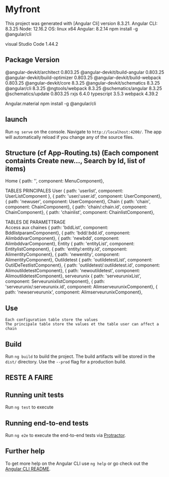 # Myfront

This project was generated with [Angular Cli] version 8.3.21.
Angular CLI: 8.3.25
Node: 12.16.2
OS: linux x64
Angular: 8.2.14
npm install -g @angular/cli

visual Studio Code 1.44.2

Package                           Version
-----------------------------------------------------------
@angular-devkit/architect         0.803.25
@angular-devkit/build-angular     0.803.25
@angular-devkit/build-optimizer   0.803.25
@angular-devkit/build-webpack     0.803.25
@angular-devkit/core              8.3.25
@angular-devkit/schematics        8.3.25
@angular/cli                      8.3.25
@ngtools/webpack                  8.3.25
@schematics/angular               8.3.25
@schematics/update                0.803.25
rxjs                              6.4.0
typescript                        3.5.3
webpack                           4.39.2


Angular.material
npm install -g @angular/cli

## launch

Run `ng serve` on the console. Navigate to `http://localhost:4200/`. The app will automatically reload if you change any of the source files.


## Structure (cf App-Routing.ts) (Each component containts Create new..., Search by Id, list of items)
Home 
   	  { path: '', component: MenuComponent},

TABLES PRINCIPALES 
	User
		  { path: 'userlist', component: UserListComponent },
		  { path: 'user/:user.id', component: UserComponent},
		  { path: 'newuser', component: UserComponent},
	Chain
		  { path: 'chain', component: ChainComponent},
		  { path: 'chain/:chain.id', component: ChainComponent},
		  { path: 'chainlist', component: ChainlistComponent},


TABLES DE PARAMETTRAGE	
	Access aux chaines
		  { path: 'bddList', component: BddlistparamComponent},
		  { path: 'bdd/:bdd.id', component: AlimbddvarComponent},
		  { path: 'newbdd',  component: AlimbddvarComponent},
	Entity
		  { path: 'entityList', component: EntitylistComponent},
		  { path: 'entity/:entity.id', component: AlimentityComponent},
		  { path: 'newentity',  component: AlimentityComponent},
	Outildetest
		  { path: 'outildetestList', component: OutilDeTestlistComponent},
		  { path: 'outildetest/:outildetest.id', component: AlimoutildetestComponent},
		  { path: 'newoutildetest',  component: AlimoutildetestComponent},
	serveurunix
		  { path: 'serveurunixList', component: ServeurunixlistComponent},
		  { path: 'serveurunix/:serveurunix.id', component: AlimserveurunixComponent},
		  { path: 'newserveurunix',  component: AlimserveurunixComponent},


## Use
	Each configuration table store the values
	The principale table store the values et the table user can affect a chain
	


## Build

Run `ng build` to build the project. The build artifacts will be stored in the `dist/` directory. Use the `--prod` flag for a production build.


## RESTE A FAIRE 

## Running unit tests 

Run `ng test` to execute 

## Running end-to-end tests

Run `ng e2e` to execute the end-to-end tests via [Protractor](http://www.protractortest.org/).

## Further help

To get more help on the Angular CLI use `ng help` or go check out the [Angular CLI README](https://github.com/angular/angular-cli/blob/master/README.md).
